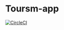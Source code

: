 # Toursm-app

[![CircleCI](https://dl.circleci.com/status-badge/img/gh/ndraa124/android-tourism/tree/main.svg?style=svg)](https://dl.circleci.com/status-badge/redirect/gh/ndraa124/android-tourism/tree/main)

